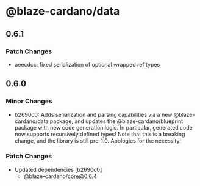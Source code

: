 # @blaze-cardano/data

## 0.6.1

### Patch Changes

- aeecdcc: fixed serialization of optional wrapped ref types

## 0.6.0

### Minor Changes

- b2690c0: Adds serialization and parsing capabilities via a new @blaze-cardano/data package, and updates the @blaze-cardano/blueprint package with new code generation logic. In particular, generated code now supports recursively defined types! Note that this is a breaking change, and the library is still pre-1.0. Apologies for the necessity!

### Patch Changes

- Updated dependencies [b2690c0]
  - @blaze-cardano/core@0.6.4
